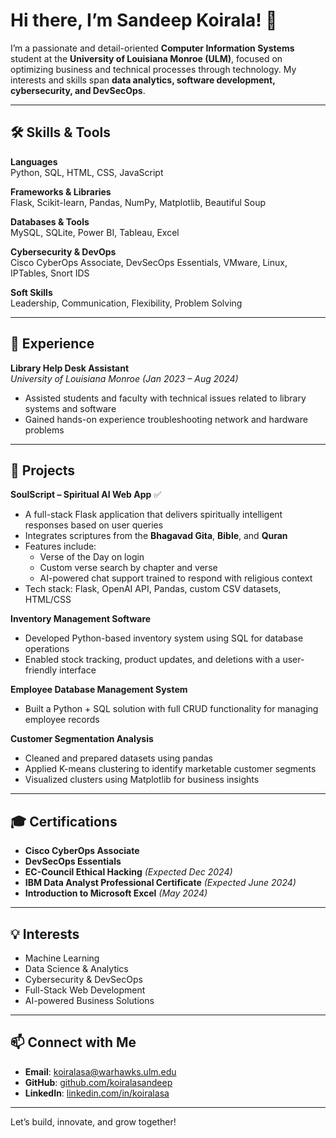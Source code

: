 # Hi there, I’m Sandeep Koirala! 👋

I’m a passionate and detail-oriented **Computer Information Systems** student at the **University of Louisiana Monroe (ULM)**, focused on optimizing business and technical processes through technology. My interests and skills span **data analytics, software development, cybersecurity, and DevSecOps**.

---

## 🛠️ Skills & Tools

**Languages**  
Python, SQL, HTML, CSS, JavaScript  

**Frameworks & Libraries**  
Flask, Scikit-learn, Pandas, NumPy, Matplotlib, Beautiful Soup  

**Databases & Tools**  
MySQL, SQLite, Power BI, Tableau, Excel  

**Cybersecurity & DevOps**  
Cisco CyberOps Associate, DevSecOps Essentials, VMware, Linux, IPTables, Snort IDS  

**Soft Skills**  
Leadership, Communication, Flexibility, Problem Solving

---

## 💼 Experience

**Library Help Desk Assistant**  
*University of Louisiana Monroe (Jan 2023 – Aug 2024)*  
- Assisted students and faculty with technical issues related to library systems and software  
- Gained hands-on experience troubleshooting network and hardware problems  

---

## 🎯 Projects

**SoulScript – Spiritual AI Web App** ✅  
- A full-stack Flask application that delivers spiritually intelligent responses based on user queries  
- Integrates scriptures from the **Bhagavad Gita**, **Bible**, and **Quran**  
- Features include:  
  - Verse of the Day on login  
  - Custom verse search by chapter and verse  
  - AI-powered chat support trained to respond with religious context  
- Tech stack: Flask, OpenAI API, Pandas, custom CSV datasets, HTML/CSS  

**Inventory Management Software**  
- Developed Python-based inventory system using SQL for database operations  
- Enabled stock tracking, product updates, and deletions with a user-friendly interface  

**Employee Database Management System**  
- Built a Python + SQL solution with full CRUD functionality for managing employee records  

**Customer Segmentation Analysis**  
- Cleaned and prepared datasets using pandas  
- Applied K-means clustering to identify marketable customer segments  
- Visualized clusters using Matplotlib for business insights  

---

## 🎓 Certifications

- **Cisco CyberOps Associate**  
- **DevSecOps Essentials**  
- **EC-Council Ethical Hacking** *(Expected Dec 2024)*  
- **IBM Data Analyst Professional Certificate** *(Expected June 2024)*  
- **Introduction to Microsoft Excel** *(May 2024)*

---

## 💡 Interests

- Machine Learning  
- Data Science & Analytics  
- Cybersecurity & DevSecOps  
- Full-Stack Web Development  
- AI-powered Business Solutions  

---

## 📫 Connect with Me

- **Email**: koiralasa@warhawks.ulm.edu  
- **GitHub**: [github.com/koiralasandeep](https://github.com/koiralasandeep)  
- **LinkedIn**: [linkedin.com/in/koiralasa](https://www.linkedin.com/in/koiralasa)

---

Let’s build, innovate, and grow together!
